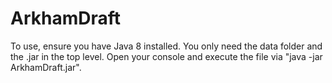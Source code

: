 # ArkhamDraft

To use, ensure you have Java 8 installed. You only need the data folder and the .jar in the top level. Open your console and execute the file via "java -jar ArkhamDraft.jar".
